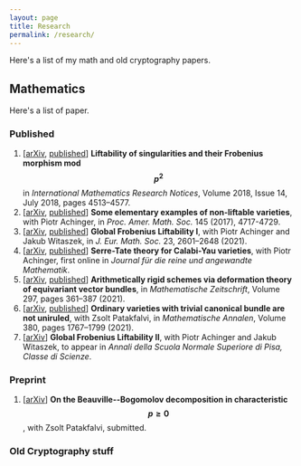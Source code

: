```yaml
---
layout: page
title: Research
permalink: /research/
---
```


Here's a list of my math and old cryptography papers.

## Mathematics

Here's a list of paper.

### Published
1. \[[arXiv](https://arxiv.org/abs/1603.05104), [published](https://doi.org/10.1093/imrn/rnw297)\]
**Liftability of singularities and their Frobenius morphism mod $$p^2$$** in *International Mathematics Research Notices*, Volume 2018, Issue 14, July 2018, pages 4513–4577.
2. \[[arXiv](https://arxiv.org/abs/1606.04027), [published](https://doi.org/10.1090/proc/13622)\]
**Some elementary examples of non-liftable varieties**, with Piotr Achinger, in *Proc. Amer. Math. Soc.* 145 (2017), 4717-4729.
3. \[[arXiv](https://arxiv.org/abs/1708.03777), [published](https://doi.org/10.4171/jems/1063)\]
**Global Frobenius Liftability I**, with Piotr Achinger and Jakub Witaszek, in *J. Eur. Math. Soc.* 23, 2601–2648 (2021).
4. \[[arXiv](https://arxiv.org/abs/1807.11295), [published](https://doi.org/10.1515/crelle-2021-0041)\]
**Serre-Tate theory for Calabi-Yau varieties**, with Piotr Achinger, first online in *Journal für die reine und angewandte Mathematik*. 
5. \[[arXiv](https://arxiv.org/abs/1810.10885), [published](https://doi.org/10.1007/s00209-020-02513-9)\]
**Arithmetically rigid schemes via deformation theory of equivariant vector bundles**, in *Mathematische Zeitschrift*, Volume 297, pages 361–387 (2021). 
6. \[[arXiv](https://arxiv.org/abs/2006.04692), [published](https://doi.org/10.1007/s00208-021-02165-y)\]
**Ordinary varieties with trivial canonical bundle are not uniruled**, 
with Zsolt Patakfalvi, in *Mathematische Annalen*, Volume 380, pages 1767–1799 (2021).
7. \[[arXiv](https://arxiv.org/abs/2102.02788)\]
**Global Frobenius Liftability II**, with Piotr Achinger and Jakub Witaszek, to appear in *Annali della Scuola Normale Superiore di Pisa, Classe di Scienze*.

### Preprint

1. \[[arXiv](https://arxiv.org/abs/2102.02788)\]
**On the Beauville--Bogomolov decomposition in characteristic $$p \geq 0$$**, with Zsolt Patakfalvi, submitted.

### Old Cryptography stuff